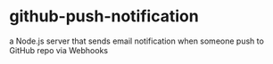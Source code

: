 # github-push-notification
a Node.js server that sends email notification when someone push to GitHub repo via Webhooks
